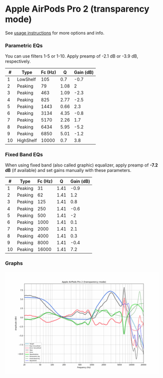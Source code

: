 # Apple AirPods Pro 2 (transparency mode)
See [usage instructions](https://github.com/jaakkopasanen/AutoEq#usage) for more options and info.

### Parametric EQs
You can use filters 1-5 or 1-10. Apply preamp of -2.1 dB or -3.9 dB, respectively.

|   # | Type      |   Fc (Hz) |    Q |   Gain (dB) |
|-----|-----------|-----------|------|-------------|
|   1 | LowShelf  |       105 | 0.7  |        -0.7 |
|   2 | Peaking   |        79 | 1.08 |         2   |
|   3 | Peaking   |       463 | 1.09 |        -2.3 |
|   4 | Peaking   |       825 | 2.77 |        -2.5 |
|   5 | Peaking   |      1443 | 0.66 |         2.3 |
|   6 | Peaking   |      3134 | 4.35 |        -0.8 |
|   7 | Peaking   |      5170 | 2.26 |         1.7 |
|   8 | Peaking   |      6434 | 5.95 |        -5.2 |
|   9 | Peaking   |      6850 | 5.01 |        -1.2 |
|  10 | HighShelf |     10000 | 0.7  |         3.8 |

### Fixed Band EQs
When using fixed band (also called graphic) equalizer, apply preamp of **-7.2 dB** (if available) and set gains manually with these parameters.

|   # | Type    |   Fc (Hz) |    Q |   Gain (dB) |
|-----|---------|-----------|------|-------------|
|   1 | Peaking |        31 | 1.41 |        -0.9 |
|   2 | Peaking |        62 | 1.41 |         1.2 |
|   3 | Peaking |       125 | 1.41 |         0.8 |
|   4 | Peaking |       250 | 1.41 |        -0.6 |
|   5 | Peaking |       500 | 1.41 |        -2   |
|   6 | Peaking |      1000 | 1.41 |         0.1 |
|   7 | Peaking |      2000 | 1.41 |         2.1 |
|   8 | Peaking |      4000 | 1.41 |         0.3 |
|   9 | Peaking |      8000 | 1.41 |        -0.4 |
|  10 | Peaking |     16000 | 1.41 |         7.2 |

### Graphs
![](./Apple%20AirPods%20Pro%202%20(transparency%20mode).png)
